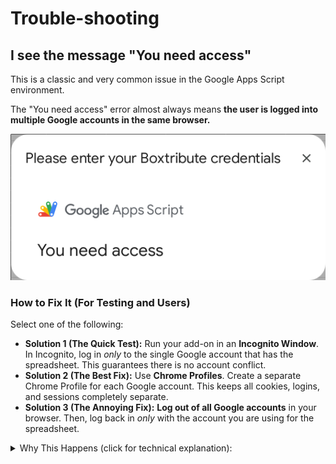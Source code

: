 # Trouble-shooting

## I see the message "You need access"

This is a classic and very common issue in the Google Apps Script environment.

The "You need access" error almost always means **the user is logged into multiple Google accounts in the same browser.**

![no-access](./you-have-no-access.png)

### How to Fix It (For Testing and Users)

Select one of the following:

* **Solution 1 (The Quick Test):** Run your add-on in an **Incognito Window**. In Incognito, log in *only* to the single Google account that has the spreadsheet. This guarantees there is no account conflict.
* **Solution 2 (The Best Fix):** Use **Chrome Profiles**. Create a separate Chrome Profile for each Google account. This keeps all cookies, logins, and sessions completely separate.
* **Solution 3 (The Annoying Fix):** **Log out of all Google accounts** in your browser. Then, log back in *only* with the account you are using for the spreadsheet.

<details>
  <summary>Why This Happens (click for technical explanation):</summary>
  <ul>
    <li>
        <strong>Modal is an <code>iframe</code></strong>: The <code>showModalDialog</code> command creates a modal window, which is essentially an <code>iframe</code> that loads your HTML.
    </li>
    <li>
        <strong>Server vs. Client</strong>: Your server-side code (<code>.gs</code>) runs <code>showModalDialog</code>, which successfully creates the modal and sets its <strong>title</strong> ("My Dialog"). This part works fine because it's running as the user who ran the add-on.
    </li>
    <li>
        <strong>Client-Side Loading</strong>: The browser then tries to load the <em>content</em> of that <code>iframe</code> (your HTML file). To do this, it has to fetch the HTML from Google's servers (<code>n-....googleusercontent.com</code>).
    </li>
    <li>
        <strong>Multi-Account Conflict</strong>: If you are logged into multiple Google accounts (e.g., <code>personal@gmail.com</code> and <code>work@company.com</code>), your browser often defaults to your <em>primary</em> account (the first one you logged into) for new authentication requests.
    </li>
    <li>
        <strong>The Error</strong>: The browser tries to fetch the HTML using your <code>personal@gmail.com</code> account, but the add-on is running under your <code>work@company.com</code> account. Google's servers see the request from the wrong user, deny access, and serve the "You need access" error page inside the <code>iframe</code>.
    </li>
  </ul>
</details>

